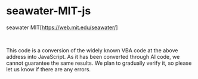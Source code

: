 # seawater-MIT-js

    
seawater MIT[https://web.mit.edu/seawater/]

<br>

This code is a conversion of the widely known VBA code at the above address into JavaScript. As it has been converted through AI code, we cannot guarantee the same results. We plan to gradually verify it, so please let us know if there are any errors.
